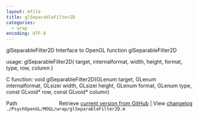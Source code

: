 ```yaml
---
layout: mfile
title: glSeparableFilter2D
categories:
  - wrap
encoding: UTF-8
---
```


glSeparableFilter2D  Interface to OpenGL function glSeparableFilter2D

usage:  glSeparableFilter2D\( target, internalformat, width, height, format, type, row, column \)

C function:  void glSeparableFilter2D\(GLenum target, GLenum internalformat, GLsizei width, GLsizei height, GLenum format, GLenum type, const GLvoid\* row, const GLvoid\* column\)


<div class="code_header" style="text-align:right;">
  <span style="float:left;">Path&nbsp;&nbsp;</span> <span class="counter">Retrieve <a href=
  "https://raw.github.com/Psychtoolbox-3/Psychtoolbox-3/beta/./PsychOpenGL/MOGL/wrap/glSeparableFilter2D.m">current version from GitHub</a> | View <a href=
  "https://github.com/Psychtoolbox-3/Psychtoolbox-3/commits/beta/./PsychOpenGL/MOGL/wrap/glSeparableFilter2D.m">changelog</a></span>
</div>
<div class="code">
  <code>./PsychOpenGL/MOGL/wrap/glSeparableFilter2D.m</code>
</div>
